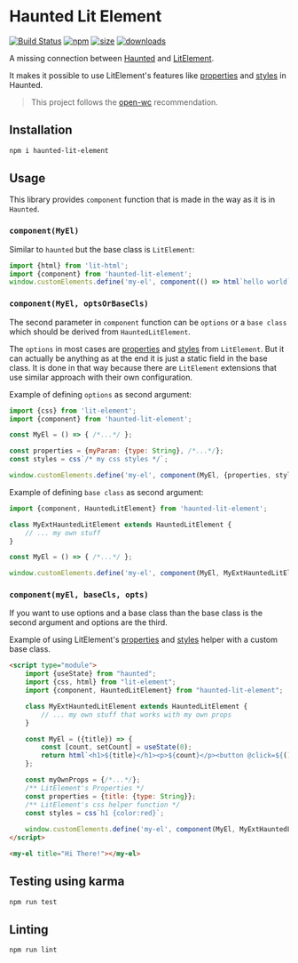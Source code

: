 # Haunted Lit Element

[![Build Status](https://travis-ci.com/jdin/haunted-lit-element.svg?branch=master)](https://travis-ci.com/jdin/haunted-lit-element) 
[![npm](https://img.shields.io/npm/v/haunted-lit-element)](https://www.npmjs.com/package/haunted-lit-element)
[![size](https://img.shields.io/bundlephobia/minzip/haunted-lit-element)](https://bundlephobia.com/result?p=haunted-lit-element)
[![downloads](https://img.shields.io/npm/dt/haunted-lit-element)](https://www.npmjs.com/package/haunted-lit-element)

A missing connection between [Haunted](https://github.com/matthewp/haunted) and [LitElement](https://github.com/polymer/lit-element).

It makes it possible to use LitElement's features like 
[properties](https://lit-element.polymer-project.org/guide/properties) 
and [styles](https://lit-element.polymer-project.org/guide/styles) in Haunted.

> This project follows the [open-wc](https://github.com/open-wc/open-wc) recommendation.

## Installation
```bash
npm i haunted-lit-element
```

## Usage

This library provides `component` function that is made in the way as it is in `Haunted`.

### `component(MyEl)`

Similar to `haunted` but the base class is `LitElement`:

```javascript
import {html} from 'lit-html';
import {component} from 'haunted-lit-element';
window.customElements.define('my-el', component(() => html`hello world`));
```

### `component(MyEl, optsOrBaseCls)`

The second parameter in `component` function can be `options` or a `base class` 
which should be derived from `HauntedLitElement`.

The `options` in most cases are [properties](https://lit-element.polymer-project.org/guide/properties) 
and [styles](https://lit-element.polymer-project.org/guide/styles) from `LitElement`. 
But it can actually be anything as at the end it is just a static field in the base class.
It is done in that way because there are `LitElement` extensions that use similar approach with their own configuration.

Example of defining `options` as second argument:
```javascript
import {css} from 'lit-element';
import {component} from 'haunted-lit-element';

const MyEl = () => { /*...*/ };

const properties = {myParam: {type: String}, /*...*/};
const styles = css`/* my css styles */`;

window.customElements.define('my-el', component(MyEl, {properties, styles}));
```

Example of defining `base class` as second argument:
```javascript
import {component, HauntedLitElement} from 'haunted-lit-element';

class MyExtHauntedLitElement extends HauntedLitElement {
    // ... my own stuff
}

const MyEl = () => { /*...*/ };

window.customElements.define('my-el', component(MyEl, MyExtHauntedLitElement));
```

### `component(myEl, baseCls, opts)`

If you want to use options and a base class than the base class is the second argument and options are the third.

Example of using LitElement's [properties](https://lit-element.polymer-project.org/guide/properties) 
and [styles](https://lit-element.polymer-project.org/guide/styles) helper with a custom base class.

```html
<script type="module">
    import {useState} from "haunted";
    import {css, html} from "lit-element";
    import {component, HauntedLitElement} from "haunted-lit-element";

    class MyExtHauntedLitElement extends HauntedLitElement {
        // ... my own stuff that works with my own props
    }

    const MyEl = ({title}) => {
        const [count, setCount] = useState(0);
        return html`<h1>${title}</h1><p>${count}</p><button @click=${() => setCount(count + 1)}>+</button>`;
    };

    const myOwnProps = {/*...*/};
    /** LitElement's Properties */
    const properties = {title: {type: String}};
    /** LitElement's css helper function */
    const styles = css`h1 {color:red}`;    
   
    window.customElements.define('my-el', component(MyEl, MyExtHauntedLitElement, {properties, styles, myOwnProps}));
</script>

<my-el title="Hi There!"></my-el>
```

## Testing using karma
```bash
npm run test
```

## Linting
```bash
npm run lint
```
